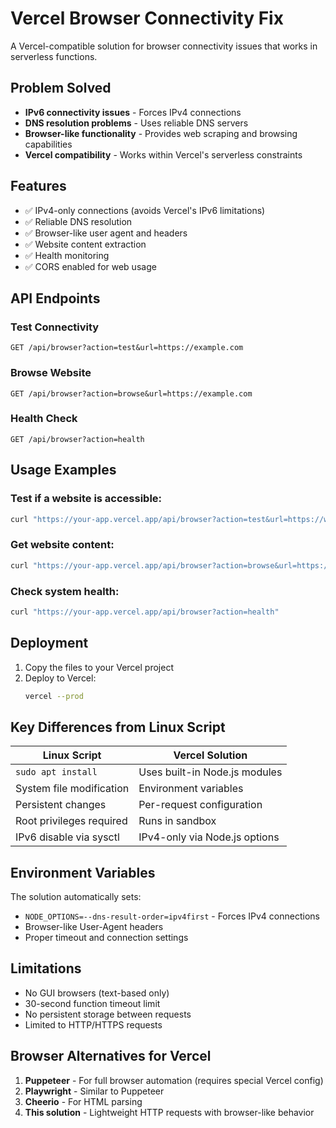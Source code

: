 # Vercel Browser Connectivity Fix

A Vercel-compatible solution for browser connectivity issues that works in serverless functions.

## Problem Solved

- **IPv6 connectivity issues** - Forces IPv4 connections
- **DNS resolution problems** - Uses reliable DNS servers
- **Browser-like functionality** - Provides web scraping and browsing capabilities
- **Vercel compatibility** - Works within Vercel's serverless constraints

## Features

- ✅ IPv4-only connections (avoids Vercel's IPv6 limitations)
- ✅ Reliable DNS resolution
- ✅ Browser-like user agent and headers
- ✅ Website content extraction
- ✅ Health monitoring
- ✅ CORS enabled for web usage

## API Endpoints

### Test Connectivity
```
GET /api/browser?action=test&url=https://example.com
```

### Browse Website
```
GET /api/browser?action=browse&url=https://example.com
```

### Health Check
```
GET /api/browser?action=health
```

## Usage Examples

### Test if a website is accessible:
```bash
curl "https://your-app.vercel.app/api/browser?action=test&url=https://www.google.com"
```

### Get website content:
```bash
curl "https://your-app.vercel.app/api/browser?action=browse&url=https://www.github.com"
```

### Check system health:
```bash
curl "https://your-app.vercel.app/api/browser?action=health"
```

## Deployment

1. Copy the files to your Vercel project
2. Deploy to Vercel:
   ```bash
   vercel --prod
   ```

## Key Differences from Linux Script

| Linux Script | Vercel Solution |
|---------------|-----------------|
| `sudo apt install` | Uses built-in Node.js modules |
| System file modification | Environment variables |
| Persistent changes | Per-request configuration |
| Root privileges required | Runs in sandbox |
| IPv6 disable via sysctl | IPv4-only via Node.js options |

## Environment Variables

The solution automatically sets:
- `NODE_OPTIONS=--dns-result-order=ipv4first` - Forces IPv4 connections
- Browser-like User-Agent headers
- Proper timeout and connection settings

## Limitations

- No GUI browsers (text-based only)
- 30-second function timeout limit
- No persistent storage between requests
- Limited to HTTP/HTTPS requests

## Browser Alternatives for Vercel

1. **Puppeteer** - For full browser automation (requires special Vercel config)
2. **Playwright** - Similar to Puppeteer
3. **Cheerio** - For HTML parsing
4. **This solution** - Lightweight HTTP requests with browser-like behavior